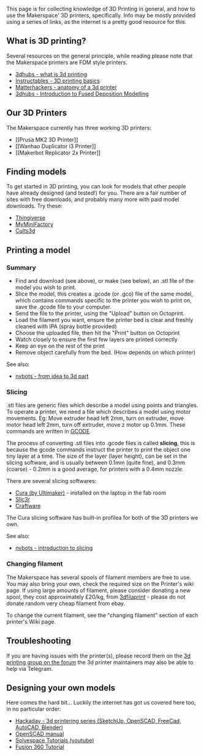 This page is for collecting knowledge of 3D Printing in general, and how to use the Makerspace' 3D printers, specifically. Info may be mostly provided using a series of links, as the internet is a pretty good resource for this.

## What is 3D printing?

Several resources on the general principle, while reading please note that the Makerspace printers are <span title="Fused Deposition Modelling">FDM</span> style printers.

- [3dhubs - what is 3d printing](https://www.3dhubs.com/what-is-3d-printing)
- [Instructables - 3D printing basics](https://www.instructables.com/id/3D-Printing-Basics/)
- [Matterhackers - anatomy of a 3d printer](https://www.matterhackers.com/articles/anatomy-of-a-3d-printer)
- [3dhubs - Introduction to Fused Deposition Modelling](https://www.3dhubs.com/knowledge-base/introduction-fdm-3d-printing)

## Our 3D Printers

The Makerspace currently has three working 3D printers:

- [[Prusa MK2 3D Printer]]
- [[Wanhao Duplicator i3 Printer]]
- [[Makerbot Replicator 2x Printer]]

## Finding models

To get started in 3D printing, you can look for models that other people have already designed (and tested!) for you. There are a fair number of sites with free downloads, and probably many more with paid model downloads. Try these:

- [Thingiverse](https://thingiverse.com)
- [MyMiniFactory](https://myminifactory.com)
- [Cults3d](https://cults3d.com/en)

## Printing a model

### Summary

- Find and download (see above), or make (see below), an .stl file of the model you wish to print.
- Slice the model, this creates a .gcode (or .gco) file of the same model, which contains commands specific to the printer you wish to print on, save the .gcode file to your computer.
- Send the file to the printer, using the "Upload" button on Octoprint.
- Load the filament you want, ensure the printer bed is clear and freshly cleaned with IPA (spray bottle provided)
- Choose the uploaded file, then hit the "Print" button on Octoprint
- Watch closely to ensure the first few layers are printed correctly
- Keep an eye on the rest of the print
- Remove object carefully from the bed. (How depends on which printer)

See also:
- [nvbots - from idea to 3d part](https://nvbots.com/blog/going-idea-3d-part-expect-3d-printing/)

### Slicing

.stl files are generic files which describe a model using points and triangles. To operate a printer, we need a file which describes a model using motor movements. Eg: Move extruder head left 2mm, turn on extruder, move motor head left 2mm, turn off extruder, move z motor up 0.1mm. These commands are written in [GCODE](https://reprap.org/wiki/G-code).

The process of converting .stl files into .gcode files is called **slicing**, this is because the gcode commands instruct the printer to print the object one tiny layer at a time. The size of the layer (layer height), can be set in the slicing software, and is usually between 0.1mm (quite fine), and 0.3mm (coarse) - 0.2mm is a good average, for printers with a 0.4mm nozzle.

There are several slicing softwares:

- [Cura (by Ultimaker)](https://ultimaker.com/en/products/ultimaker-cura-software) - installed on the laptop in the fab room
- [Slic3r](http://slic3r.org/)
- [Craftware](https://craftunique.com/craftware/)

The Cura slicing software has built-in profilea for both of the 3D printers we own.

See also:
- [nvbots - introduction to slicing](https://nvbots.com/blog/introduction-to-slicing/)

### Changing filament

The Makerspace has several spools of filament members are free to use. You may also bring your own, check the required size on the Printer's wiki page. If using large amounts of filament, please consider donating a new spool, they cost approximately £20/kg, from [3dfilaprint](https://3dfilaprint.com) - please do not donate random very cheap filament from ebay.

To change the current filament, see the "changing filament" section of each printer's Wiki page.

## Troubleshooting

If you are having issues with the printer(s), please record them on the [3d printing group on the forum](https://forum.swindon-makerspace.org/c/3d-printing-group) the 3d printer maintainers may also be able to help via Telegram.

## Designing your own models

Here comes the hard bit... Luckily the internet has got us covered here too, in no particular order:

- [Hackaday - 3d printering series (SketchUp, OpenSCAD, FreeCad, AutoCAD, Blender)](https://hackaday.com/2014/01/15/3d-printering-making-a-thing-with-sketchup/)
- [OpenSCAD manual](https://en.wikibooks.org/wiki/OpenSCAD_User_Manual)
- [Solvespace Tutorials (youtube)](https://www.youtube.com/watch?v=1Em_XESnqUM&list=PLEvJVXu3VfGMSOdpA0jrGRzoM7NlNOl5s)
- [Fusion 360 Tutorial](http://help.autodesk.com/view/fusion360/ENU/)

